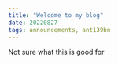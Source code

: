 ```yaml
---
title: "Welcome to my blog"
date: 20220827
tags: announcements, ant139bn
---
```


Not sure what this is good for
